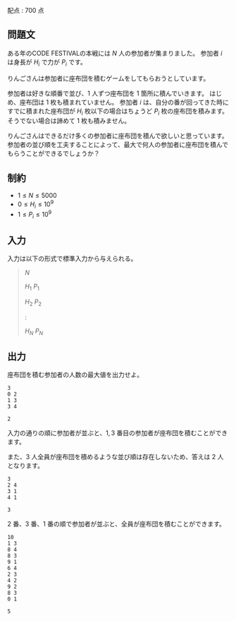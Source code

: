 配点 : $700$ 点

## 問題文

ある年のCODE FESTIVALの本戦には $N$ 人の参加者が集まりました。
参加者 $i$ は身長が $H_i$ で力が $P_i$ です。

りんごさんは参加者に座布団を積むゲームをしてもらおうとしています。

参加者は好きな順番で並び、$1$ 人ずつ座布団を $1$ 箇所に積んでいきます。
はじめ、座布団は $1$ 枚も積まれていません。
参加者 $i$ は、自分の番が回ってきた時にすでに積まれた座布団が $H_i$ 枚以下の場合はちょうど $P_i$ 枚の座布団を積みます。そうでない場合は諦めて $1$ 枚も積みません。

りんごさんはできるだけ多くの参加者に座布団を積んで欲しいと思っています。
参加者の並び順を工夫することによって、最大で何人の参加者に座布団を積んでもらうことができるでしょうか？

## 制約

- $1 \leq N \leq 5000$
- $0 \leq H_i \leq 10^9$
- $1 \leq P_i \leq 10^9$

## 入力

入力は以下の形式で標準入力から与えられる。

> $N$
> 
> $H_1$ $P_1$
> 
> $H_2$ $P_2$
> 
> $:$
> 
> $H_N$ $P_N$

## 出力

座布団を積む参加者の人数の最大値を出力せよ。

```input1
3
0 2
1 3
3 4
```

```output1
2
```

入力の通りの順に参加者が並ぶと、$1,3$ 番目の参加者が座布団を積むことができます。

また、$3$ 人全員が座布団を積めるような並び順は存在しないため、答えは $2$ 人となります。

```input2
3
2 4
3 1
4 1
```

```output2
3
```

$2$ 番、$3$ 番、$1$ 番の順で参加者が並ぶと、全員が座布団を積むことができます。

```input3
10
1 3
8 4
8 3
9 1
6 4
2 3
4 2
9 2
8 3
0 1
```

```output3
5
```